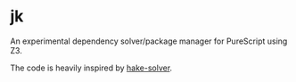 # jk

An experimental dependency solver/package manager for PureScript using Z3.

The code is heavily inspired by [hake-solver](https://github.com/HakeIO/hake-solver).
